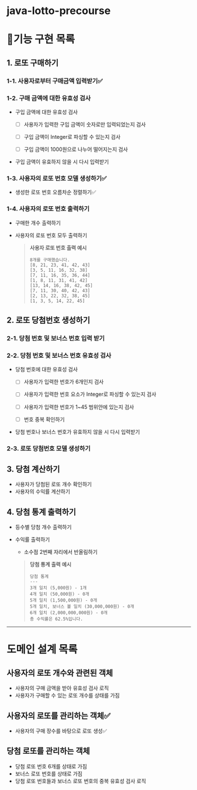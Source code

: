 # java-lotto-precourse

# 📄기능 구현 목록

## 1. 로또 구매하기

### 1-1. 사용자로부터 구매금액 입력받기✅

### 1-2. 구매 금액에 대한 유효성 검사

- 구입 금액에 대한 유효성 검사
    - [ ] 사용자가 입력한 구입 금액이 숫자로만 입력되었는지 검사
    - [ ] 구입 금액이 Integer로 파싱할 수 있는지 검사
    - [ ] 구입 금액이 1000원으로 나누어 떨어지는지 검사


- 구입 금액이 유효하지 않을 시 다시 입력받기

### 1-3. 사용자의 로또 번호 모델 생성하기✅

- 생성한 로또 번호 오름차순 정렬하기✅

### 1-4. 사용자의 로또 번호 출력하기

- 구매한 개수 출력하기
- 사용자의 로또 번호 모두 출력하기

  > **사용자 로또 번호 출력 예시**
  > ```text
    > 8개를 구매했습니다.
    > [8, 21, 23, 41, 42, 43] 
    > [3, 5, 11, 16, 32, 38] 
    > [7, 11, 16, 35, 36, 44] 
    > [1, 8, 11, 31, 41, 42] 
    > [13, 14, 16, 38, 42, 45] 
    > [7, 11, 30, 40, 42, 43] 
    > [2, 13, 22, 32, 38, 45] 
    > [1, 3, 5, 14, 22, 45]
    > ```

## 2. 로또 당첨번호 생성하기

### 2-1. 당첨 번호 및 보너스 번호 입력 받기

### 2-2. 당첨 번호 및 보너스 번호 유효성 검사

- 당첨 번호에 대한 유효성 검사
    - [ ] 사용자가 입력한 번호가 6개인지 검사
    - [ ] 사용자가 입력한 번호 요소가 Integer로 파싱할 수 있는지 검사
    - [ ] 사용자가 입력한 번호가 1~45 범위안에 있는지 검사
    - [ ] 번호 중복 확인하기


- 당첨 번호나 보너스 번호가 유효하지 않을 시 다시 입력받기

### 2-3. 로또 당첨번호 모델 생성하기

## 3. 당첨 계산하기

- 사용자가 당첨된 로또 개수 확인하기
- 사용자의 수익률 계산하기

## 4. 당첨 통계 출력하기

- 등수별 당첨 개수 출력하기
- 수익률 출력하기
    - 소수점 2번째 자리에서 반올림하기

  > **당첨 통계 출력 예시**
  > ```text
    > 당첨 통계
    > ---
    > 3개 일치 (5,000원) - 1개
    > 4개 일치 (50,000원) - 0개
    > 5개 일치 (1,500,000원) - 0개
    > 5개 일치, 보너스 볼 일치 (30,000,000원) - 0개
    > 6개 일치 (2,000,000,000원) - 0개
    > 총 수익률은 62.5%입니다.
    > ```

---

# 도메인 설계 목록

## 사용자의 로또 개수와 관련된 객체

- 사용자의 구매 금액을 받아 유효성 검사 로직
- 사용자가 구매할 수 있는 로또 개수를 상태를 가짐

## 사용자의 로또를 관리하는 객체✅

- 사용자의 구매 장수를 바탕으로 로또 생성✅

## 당첨 로또를 관리하는 객체

- 당첨 로또 번호 6개를 상태로 가짐
- 보너스 로또 번호를 상태로 가짐
- 당첨 로또 번호들과 보너스 로또 번호의 중복 유효성 검사 로직
